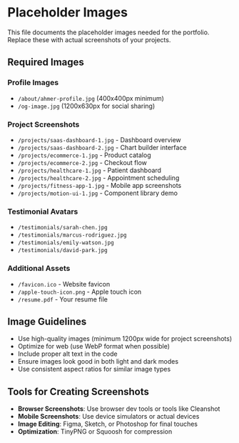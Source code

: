 # Placeholder Images

This file documents the placeholder images needed for the portfolio. Replace these with actual screenshots of your projects.

## Required Images

### Profile Images
- `/about/ahmer-profile.jpg` (400x400px minimum)
- `/og-image.jpg` (1200x630px for social sharing)

### Project Screenshots
- `/projects/saas-dashboard-1.jpg` - Dashboard overview
- `/projects/saas-dashboard-2.jpg` - Chart builder interface
- `/projects/ecommerce-1.jpg` - Product catalog
- `/projects/ecommerce-2.jpg` - Checkout flow
- `/projects/healthcare-1.jpg` - Patient dashboard
- `/projects/healthcare-2.jpg` - Appointment scheduling
- `/projects/fitness-app-1.jpg` - Mobile app screenshots
- `/projects/motion-ui-1.jpg` - Component library demo

### Testimonial Avatars
- `/testimonials/sarah-chen.jpg`
- `/testimonials/marcus-rodriguez.jpg`
- `/testimonials/emily-watson.jpg`
- `/testimonials/david-park.jpg`

### Additional Assets
- `/favicon.ico` - Website favicon
- `/apple-touch-icon.png` - Apple touch icon
- `/resume.pdf` - Your resume file

## Image Guidelines

- Use high-quality images (minimum 1200px wide for project screenshots)
- Optimize for web (use WebP format when possible)
- Include proper alt text in the code
- Ensure images look good in both light and dark modes
- Use consistent aspect ratios for similar image types

## Tools for Creating Screenshots

- **Browser Screenshots**: Use browser dev tools or tools like Cleanshot
- **Mobile Screenshots**: Use device simulators or actual devices
- **Image Editing**: Figma, Sketch, or Photoshop for final touches
- **Optimization**: TinyPNG or Squoosh for compression
